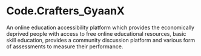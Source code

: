 # Code.Crafters_GyaanX
An online education accessibility platform which provides the economically deprived people with access to free online educational resources, basic skill education, provides a community discussion platform and various form of assessments to measure their performance.
